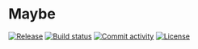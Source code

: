 # Maybe

[![Release](https://img.shields.io/github/v/release/histrio/maybe)](https://img.shields.io/github/v/release/histrio/maybe)
[![Build status](https://img.shields.io/github/actions/workflow/status/histrio/maybe/main.yml?branch=main)](https://github.com/histrio/maybe/actions/workflows/main.yml?query=branch%3Amain)
[![Commit activity](https://img.shields.io/github/commit-activity/m/histrio/maybe)](https://img.shields.io/github/commit-activity/m/histrio/maybe)
[![License](https://img.shields.io/github/license/histrio/maybe)](https://img.shields.io/github/license/histrio/maybe)
